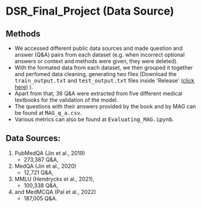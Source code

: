# DSR_Final_Project (Data Source)

## Methods
* We accessed different public data sources and made question and answer (Q&A) pairs from each dataset (e.g. when incorrect optional answers or context and methods were given, they were deleted).
* With the formated data from each dataset, we then grouped it together and perfomed data cleaning, generating two files (Download the <tt>train_output.txt</tt> and <tt>test_output.txt</tt> files inside 'Release' ([click here](https://github.com/ARosenswie/DSR_Final_Project/releases/tag/29.06.2023)) ).
* Apart from that, 36 Q&A were extracted from five different medical textbooks for the validation of the model.
* The questions with their answers provided by the book and by MAG can be found at <tt>MAG_q_a.csv</tt>.
* Various metrics can also be found at <tt>Evaluating_MAG.ipynb</tt>.

 
## Data Sources:
1. PubMedQA (Jin et al., 2019)
   - 273,387 Q&A,
2. MedQA (Jin et al., 2020)
   - 12,721 Q&A,
3. MMLU (Hendrycks et al., 2021),
   - 100,338 Q&A,
4. and MedMCQA (Pal et al., 2022)
   - 187,005 Q&A.
